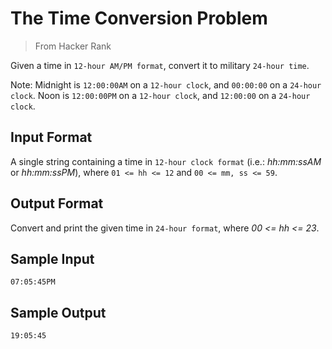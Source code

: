 # The Time Conversion Problem
> From Hacker Rank

Given a time in `12-hour AM/PM format`, convert it to military `24-hour time`.

Note: Midnight is `12:00:00AM` on a `12-hour clock`, and `00:00:00` on a `24-hour clock`. Noon is `12:00:00PM` on a `12-hour clock`, and `12:00:00` on a `24-hour clock`.

## Input Format
A single string containing a time in `12-hour clock format` (i.e.: *hh:mm:ssAM* or *hh:mm:ssPM*), where `01 <= hh <= 12` and `00 <= mm, ss <= 59`.

## Output Format
Convert and print the given time in `24-hour format`, where *00 <= hh  <= 23*.

## Sample Input
```
07:05:45PM
```

## Sample Output
```
19:05:45
```
